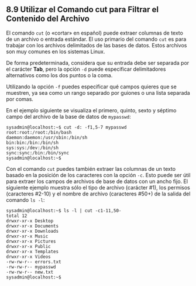## 8.9 Utilizar el Comando cut para Filtrar el Contenido del Archivo
El comando `cut` (o «cortar» en español) puede extraer columnas de texto de un archivo o entrada estándar. El uso primario del comando `cut` es para trabajar con los archivos delimitados de las bases de datos. Estos archivos son muy comunes en los sistemas Linux.

De forma predeterminada, considera que su entrada debe ser separada por el carácter **Tab**, pero la opción `-d` puede especificar delimitadores alternativos como los dos puntos o la coma.

Utilizando la opción `-f` puedes especificar qué campos quieres que se muestren, ya sea como un rango separado por guiones o una lista separada por comas.

En el ejemplo siguiente se visualiza el primero, quinto, sexto y séptimo campo del archivo de la base de datos de `mypasswd`:

```shell-session
sysadmin@localhost:~$ cut -d: -f1,5-7 mypasswd                          
root:root:/root:/bin/bash                                               
daemon:daemon:/usr/sbin:/bin/sh                                        
bin:bin:/bin:/bin/sh                                                    
sys:sys:/dev:/bin/sh                                                    
sync:sync:/bin:/bin/sync                                                
sysadmin@localhost:~$
```

Con el comando `cut` puedes también extraer las columnas de un texto basado en la posición de los caracteres con la opción `-c`. Esto puede ser útil para extraer los campos de archivos de base de datos con un ancho fijo. El siguiente ejemplo muestra sólo el tipo de archivo (carácter #1), los permisos (caracteres #2-10) y el nombre de archivo (caracteres #50+) de la salida del comando `ls -l`:

```shell-session
sysadmin@localhost:~$ ls -l | cut -c1-11,50-                            
total 12                                                                
drwxr-xr-x Desktop                                                      
drwxr-xr-x Documents                                                    
drwxr-xr-x Downloads                                                   
drwxr-xr-x Music                                                        
drwxr-xr-x Pictures                                                     
drwxr-xr-x Public                                                    
drwxr-xr-x Templates                                                   
drwxr-xr-x Videos                                                       
-rw-rw-r-- errors.txt                                                   
-rw-rw-r-- mypasswd                                                     
-rw-rw-r-- new.txt                                                      
sysadmin@localhost:~$
```